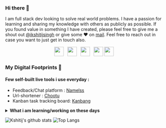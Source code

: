 ### Hi there 👋

I am full stack dev looking to solve real world problems. I have a passion for learning and sharing my knowledge with others as publicly as possible. 
If you found value in something I have created, please feel free to give me a shout out [@ikshitijsingh](https://twitter.com/ikshitijsingh/) or give some ♥ on [mail](mailto:singh_kshitij@yahoo.com). Feel free to reach out in case you want to just get in touch also.

<p align='center'>
<a href="https://www.linkedin.com/in/ikshitijsingh/"><img height="30" src="https://github.com/singhkshitij/singhkshitij/blob/master/linkedin.png?raw=true"></a>&nbsp;&nbsp;
<a href="https://twitter.com/ikshitijsingh"><img height="30" src="https://github.com/singhkshitij/singhkshitij/blob/master/twitter.png?raw=true"></a>&nbsp;&nbsp;
<a href="https://www.instagram.com/singh_kshitij/"><img height="30" src="https://github.com/singhkshitij/singhkshitij/blob/master/instagram.png?raw=true"></a>&nbsp;&nbsp;
<a href="mailto:singh_kshitij@yahoo.com"><img height="30" src="https://github.com/singhkshitij/singhkshitij/blob/master/mail.png?raw=true"></a>
<a href="https://mytrashcode.com"><img height="30" src="https://github.com/singhkshitij/singhkshitij/blob/master/blog.png?raw=true"></a>
</p>

### My Digital Footprints 🌱

#### Few self-built live tools i use everyday :
* Feedback/Chat platform : [Namelss](https://namelss.com)
* Url-shortener : [Chootu](https://chootu.netlify.app/)
* Kanban task tracking board: [Kanbang](https://kanbang-d1e70.web.app/)

<details>
 <summary><strong>What i am learning/working on these days</strong></summary>
 <ul>
   <li> Efficient system designing </li>
   <li> Working with Clojure </li>
   <li> Playing around with GCP </li>
   <li> Building <a href="https://namelss.com">Namelss</a> </li>
   <li> React Native development</li>
   <li> Kubernetes</li>
  </ul>
</details>

![Kshitij's github stats](https://github-readme-stats.vercel.app/api?username=singhkshitij&hide=contribs,prs&show_icons=true&hide_border=true&title_color=000)
![Top Langs](https://github-readme-stats.vercel.app/api/top-langs/?username=singhkshitij&layout=compact&hide_border=true)
